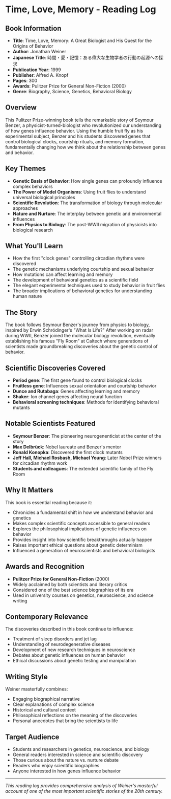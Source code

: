 # Time, Love, Memory - Reading Log

## Book Information
- **Title**: Time, Love, Memory: A Great Biologist and His Quest for the Origins of Behavior
- **Author**: Jonathan Weiner
- **Japanese Title**: 時間・愛・記憶：ある偉大な生物学者の行動の起源への探求
- **Publication Year**: 1999
- **Publisher**: Alfred A. Knopf
- **Pages**: 300
- **Awards**: Pulitzer Prize for General Non-Fiction (2000)
- **Genre**: Biography, Science, Genetics, Behavioral Biology

## Overview
This Pulitzer Prize-winning book tells the remarkable story of Seymour Benzer, a physicist-turned-biologist who revolutionized our understanding of how genes influence behavior. Using the humble fruit fly as his experimental subject, Benzer and his students discovered genes that control biological clocks, courtship rituals, and memory formation, fundamentally changing how we think about the relationship between genes and behavior.

## Key Themes
- **Genetic Basis of Behavior**: How single genes can profoundly influence complex behaviors
- **The Power of Model Organisms**: Using fruit flies to understand universal biological principles
- **Scientific Revolution**: The transformation of biology through molecular approaches
- **Nature and Nurture**: The interplay between genetic and environmental influences
- **From Physics to Biology**: The post-WWII migration of physicists into biological research

## What You'll Learn
- How the first "clock genes" controlling circadian rhythms were discovered
- The genetic mechanisms underlying courtship and sexual behavior
- How mutations can affect learning and memory
- The development of behavioral genetics as a scientific field
- The elegant experimental techniques used to study behavior in fruit flies
- The broader implications of behavioral genetics for understanding human nature

## The Story
The book follows Seymour Benzer's journey from physics to biology, inspired by Erwin Schrödinger's "What Is Life?" After working on radar during WWII, Benzer joined the molecular biology revolution, eventually establishing his famous "Fly Room" at Caltech where generations of scientists made groundbreaking discoveries about the genetic control of behavior.

## Scientific Discoveries Covered
- **Period gene**: The first gene found to control biological clocks
- **Fruitless gene**: Influences sexual orientation and courtship behavior
- **Dunce and Rutabaga**: Genes affecting learning and memory
- **Shaker**: Ion channel genes affecting neural function
- **Behavioral screening techniques**: Methods for identifying behavioral mutants

## Notable Scientists Featured
- **Seymour Benzer**: The pioneering neurogenenticist at the center of the story
- **Max Delbrück**: Nobel laureate and Benzer's mentor
- **Ronald Konopka**: Discovered the first clock mutants
- **Jeff Hall, Michael Rosbash, Michael Young**: Later Nobel Prize winners for circadian rhythm work
- **Students and colleagues**: The extended scientific family of the Fly Room

## Why It Matters
This book is essential reading because it:
- Chronicles a fundamental shift in how we understand behavior and genetics
- Makes complex scientific concepts accessible to general readers
- Explores the philosophical implications of genetic influences on behavior
- Provides insight into how scientific breakthroughs actually happen
- Raises important ethical questions about genetic determinism
- Influenced a generation of neuroscientists and behavioral biologists

## Awards and Recognition
- **Pulitzer Prize for General Non-Fiction** (2000)
- Widely acclaimed by both scientists and literary critics
- Considered one of the best science biographies of its era
- Used in university courses on genetics, neuroscience, and science writing

## Contemporary Relevance
The discoveries described in this book continue to influence:
- Treatment of sleep disorders and jet lag
- Understanding of neurodegenerative diseases
- Development of new research techniques in neuroscience
- Debates about genetic influences on human behavior
- Ethical discussions about genetic testing and manipulation

## Writing Style
Weiner masterfully combines:
- Engaging biographical narrative
- Clear explanations of complex science
- Historical and cultural context
- Philosophical reflections on the meaning of the discoveries
- Personal anecdotes that bring the scientists to life

## Target Audience
- Students and researchers in genetics, neuroscience, and biology
- General readers interested in science and scientific discovery
- Those curious about the nature vs. nurture debate
- Readers who enjoy scientific biographies
- Anyone interested in how genes influence behavior

---

*This reading log provides comprehensive analysis of Weiner's masterful account of one of the most important scientific stories of the 20th century.*
